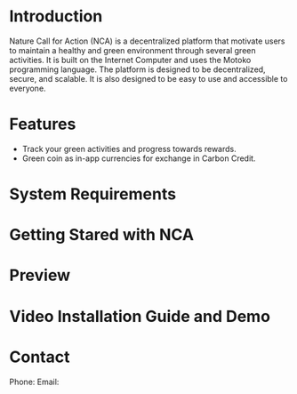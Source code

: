 # Introduction

Nature Call for Action (NCA) is a decentralized platform that motivate users to maintain a healthy and green environment through several green activities. It is built on the Internet Computer and uses the Motoko programming language. The platform is designed to be decentralized, secure, and scalable. It is also designed to be easy to use and accessible to everyone.

# Features

- Track your green activities and progress towards rewards.
- Green coin as in-app currencies for exchange in Carbon Credit.

# System Requirements

# Getting Stared with NCA

# Preview

# Video Installation Guide and Demo

# Contact
Phone:
Email:
